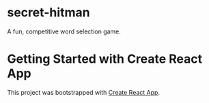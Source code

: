 # secret-hitman
A fun, competitive word selection game. 

# Getting Started with Create React App

This project was bootstrapped with [Create React App](https://github.com/facebook/create-react-app).
